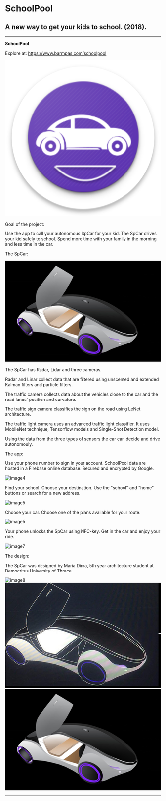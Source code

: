 # **SchoolPool**

## A new way to get your kids to school. (2018).

---

[//]: # (Images)

[image1]: ./images/Image1.png "Image 1"
[image2]: ./images/Image2.jpg "Image 2"
[image4]: ./images/Image4.png "Image 4"
[image5]: ./images/Image5.png "Image 5"
[image6]: ./images/Image6.png "Image 6"
[image7]: ./images/Image7.png "Image 7"
[image8]: ./images/Image8.png "Image 8"
[image9]: ./images/Image9.png "Image 9"
[image10]: ./images/Image10.jpg "Image 10"

**SchoolPool**

Explore at: https://www.barmpas.com/schoolpool

![image1]

Goal of the project:

Use the app to call your autonomous SpCar for your kid. The SpCar drives your kid safely to school.
Spend more time with your family in the morning and less time in the car.

The SpCar:

![image2]

The SpCar has Radar, Lidar and three cameras.

Radar and Linar collect data that are filtered using unscented and extended Kalman filters and particle filters.

The traffic camera collects data about the vehicles close to the car and the road lanes' position and curvature.

The traffic sign camera classifies the sign on the road using LeNet architecture.

The traffic light camera uses an advanced traffic light classifier. It uses MobileNet technique, Tensorflow models and Single-Shot Detection model.

Using the data from the three types of sensors the car can decide and drive autonomouly.

The app:

Use your phone number to sign in your account. SchoolPool data are hosted in a  Firebase online database. Secured and encrypted by Google.

![image4]

Find your school. Choose your destination. Use the "school" and "home" buttons or search for a new address.

![image5]

Choose your car. Choose one of the plans available for your route.

![image5]

Your phone unlocks the SpCar using NFC-key.  Get in the car and enjoy your ride.

![image7]

The design:

The SpCar was designed by Maria Dima, 5th year architecture student at Democritus University of Thrace.

![image8]
![image9]
![image10]

---


